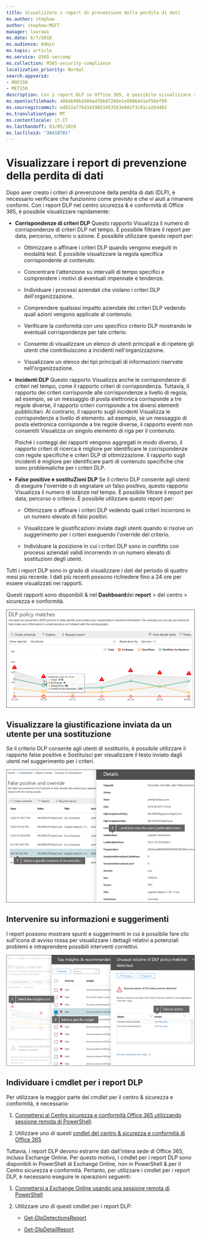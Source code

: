 ```yaml
---
title: Visualizzare i report di prevenzione della perdita di dati
ms.author: stephow
author: stephow-MSFT
manager: laurawi
ms.date: 6/7/2018
ms.audience: Admin
ms.topic: article
ms.service: O365-seccomp
ms.collection: M365-security-compliance
localization_priority: Normal
search.appverid:
- MOE150
- MET150
description: Con i report DLP in Office 365, è possibile visualizzare rapidamente il numero di corrispondenze di criteri DLP, sostituzioni o falsi positivi. controllare se si sta facendo una tendenza verso l'alto o verso il basso nel tempo; filtrare il report in modi diversi; e visualizzare ulteriori dettagli selezionando un punto su una linea del grafico.
ms.openlocfilehash: 480ab99b2d84adfbb87288e1e0986441ef56ef99
ms.sourcegitcommit: ed822a776d3419853453583e882f3c61ca26d4b2
ms.translationtype: MT
ms.contentlocale: it-IT
ms.lasthandoff: 03/05/2019
ms.locfileid: "30410701"
---
```

# <a name="view-the-reports-for-data-loss-prevention"></a>Visualizzare i report di prevenzione della perdita di dati

Dopo aver creato i criteri di prevenzione della perdita di dati (DLP), è necessario verificare che funzionino come previsto e che vi aiuti a rimanere conformi. Con i report DLP nel centro sicurezza &amp; e conformità di Office 365, è possibile visualizzare rapidamente:
  
- **Corrispondenze di criteri DLP** Questo rapporto Visualizza il numero di corrispondenze di criteri DLP nel tempo. È possibile filtrare il report per data, percorso, criterio o azione. È possibile utilizzare questo report per: 
    
  - Ottimizzare o affinare i criteri DLP quando vengono eseguiti in modalità test. È possibile visualizzare la regola specifica corrispondente al contenuto.
    
  - Concentrare l'attenzione su intervalli di tempo specifici e comprendere i motivi di eventuali impennate e tendenze.
    
  - Individuare i processi aziendali che violano i criteri DLP dell'organizzazione.
    
  - Comprendere qualsiasi impatto aziendale dei criteri DLP vedendo quali azioni vengono applicate al contenuto.
    
  - Verificare la conformità con uno specifico criterio DLP mostrando le eventuali corrispondenze per tale criterio.
    
  - Consente di visualizzare un elenco di utenti principali e di ripetere gli utenti che contribuiscono a incidenti nell'organizzazione.
    
  - Visualizzare un elenco dei tipi principali di informazioni riservate nell'organizzazione.
    
- **Incidenti DLP** Questo rapporto Visualizza anche le corrispondenze di criteri nel tempo, come il rapporto criteri di corrispondenza. Tuttavia, il rapporto dei criteri corrisponde alle corrispondenze a livello di regola; ad esempio, se un messaggio di posta elettronica corrisponde a tre regole diverse, il rapporto criteri corrisponde a tre diversi elementi pubblicitari. Al contrario, il rapporto sugli incidenti Visualizza le corrispondenze a livello di elemento. ad esempio, se un messaggio di posta elettronica corrisponde a tre regole diverse, il rapporto eventi non consentiti Visualizza un singolo elemento di riga per il contenuto. 
    
  Poiché i conteggi dei rapporti vengono aggregati in modo diverso, il rapporto criteri di ricerca è migliore per identificare le corrispondenze con regole specifiche e criteri DLP di ottimizzazione. Il rapporto sugli incidenti è migliore per identificare parti di contenuto specifiche che sono problematiche per i criteri DLP.
    
- **False positive e sostituZioni DLP** Se il criterio DLP consente agli utenti di eseguire l'override o di segnalare un falso positivo, questo rapporto Visualizza il numero di istanze nel tempo. È possibile filtrare il report per data, percorso o criterio. È possibile utilizzare questo report per: 
    
  - Ottimizzare o affinare i criteri DLP vedendo quali criteri incorrono in un numero elevato di falsi positivi.
    
  - Visualizzare le giustificazioni inviate dagli utenti quando si risolve un suggerimento per i criteri eseguendo l'override del criterio.
    
  - Individuare la posizione in cui i criteri DLP sono in conflitto con processi aziendali validi incorrendo in un numero elevato di sostituzioni degli utenti.
    
Tutti i report DLP sono in grado di visualizzare i dati del periodo di quattro mesi più recente. I dati più recenti possono richiedere fino a 24 ore per essere visualizzati nei rapporti.
  
Questi rapporti sono disponibili &amp; nel **Dashboard**dei **report** \> del centro \> sicurezza e conformità.
  
![Rapporto delle corrispondenze dei criteri DLP](media/117d20c9-d379-403f-ad68-1f5cd6c4e5cf.png)
  
## <a name="view-the-justification-submitted-by-a-user-for-an-override"></a>Visualizzare la giustificazione inviata da un utente per una sostituzione

Se il criterio DLP consente agli utenti di sostituirlo, è possibile utilizzare il rapporto false positive e Sostituisci per visualizzare il testo inviato dagli utenti nel suggerimento per i criteri.
  
![Campo giustificazione nei dettagli del rapporto di sostituzione e false](media/e11e3126-026d-4e77-a16d-74a0686d1fa3.png)
  
## <a name="take-action-on-insights-and-recommendations"></a>Intervenire su informazioni e suggerimenti

I report possono mostrare spunti e suggerimenti in cui è possibile fare clic sull'icona di avviso rossa per visualizzare i dettagli relativi a potenziali problemi e intraprendere possibili interventi correttivi.
  
![Fare clic su un'icona Insights per visualizzare i dettagli e le azioni da intraprendere](media/51782036-7299-4960-8175-75c2b1637159.png)
  
## <a name="find-the-cmdlets-for-the-dlp-reports"></a>Individuare i cmdlet per i report DLP

Per utilizzare la maggior parte dei cmdlet per il centro &amp; sicurezza e conformità, è necessario:
  
1. [Connettersi al Centro sicurezza e conformità Office 365 utilizzando sessione remota di PowerShell](http://go.microsoft.com/fwlink/?LinkID=799771&amp;clcid=0x409).
    
2. Utilizzare uno di questi [cmdlet del centro &amp; sicurezza e conformità di Office 365](http://go.microsoft.com/fwlink/?LinkID=799772&amp;clcid=0x409)
    
Tuttavia, i report DLP devono estrarre dati dall'intera sede di Office 365, incluso Exchange Online. Per questo motivo, i cmdlet per i report DLP sono disponibili in PowerShell di Exchange Online, non in PowerShell &amp; per il Centro sicurezza e conformità. Pertanto, per utilizzare i cmdlet per i report DLP, è necessario eseguire le operazioni seguenti:
  
1. [Connettersi a Exchange Online usando una sessione remota di PowerShell](http://go.microsoft.com/fwlink/?LinkID=799773&amp;clcid=0x409)
    
2. Utilizzare uno di questi cmdlet per i report DLP:
    
      - [Get-DlpDetectionsReport](http://go.microsoft.com/fwlink/?LinkID=799774&amp;clcid=0x409)
    
      - [Get-DlpDetailReport](http://go.microsoft.com/fwlink/?LinkID=799775&amp;clcid=0x409)
    

